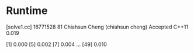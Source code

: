 # Runtime

[solve1.cc]
16771528    81  Chiahsun Cheng (chiahsun cheng)   Accepted  C++11   0.019


[1] 0.000
[5] 0.002
[7] 0.004
...
[49] 0.010
